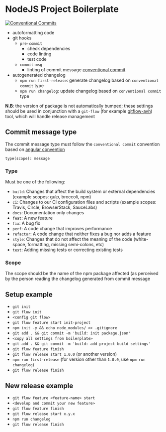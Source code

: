 # NodeJS Project Boilerplate

[![Conventional Commits](https://img.shields.io/badge/Conventional%20Commits-1.0.0-yellow.svg)](https://conventionalcommits.org)

-   autoformatting code
-   git hooks
    -   `pre-commit`
        -   check dependencies
        -   code linting
        -   test code
    -   `commit-msg`
        -   linting of commit message [conventional commit](https://www.conventionalcommits.org/en/v1.0.0/)
-   autogenerated changelog
    -   `npm run first-release`: generate changelog based on `conventional commit` type
    -   `npm run changelog`: update changelog based on `conventional commit` type

**N.B**: the version of package is not automatically bumped; these settings should be used in conjunction with a `git-flow` (for example [gitflow-avh](https://github.com/petervanderdoes/gitflow-avh)) tool, which will handle release management

## Commit message type

The commit message type must follow the `conventional commit` convention based on [angular convention](https://github.com/angular/angular/blob/22b96b9/CONTRIBUTING.md#-commit-message-guidelines)

`type(scope): message`

### Type

Must be one of the following:

-   `build`: Changes that affect the build system or external dependencies (example scopes: gulp, broccoli, npm)
-   `ci`: Changes to our CI configuration files and scripts (example scopes: Travis, Circle, BrowserStack, SauceLabs)
-   `docs`: Documentation only changes
-   `feat`: A new feature
-   `fix`: A bug fix
-   `perf`: A code change that improves performance
-   `refactor`: A code change that neither fixes a bug nor adds a feature
-   `style`: Changes that do not affect the meaning of the code (white-space, formatting, missing semi-colons, etc)
-   `test`: Adding missing tests or correcting existing tests

### Scope

The scope should be the name of the npm package affected (as perceived by the person reading the changelog generated from commit message

## Setup example

-   `git init`
-   `git flow init`
-   `<config git flow>`
-   `git flow feature start init-project`
-   `npm init -y && echo node_modules/ >> .gitignore`
-   `git add . && git commit -m 'build: init package.json'`
-   `<copy all settings from boilerplate>`
-   `git add . && git commit -m 'build: add project build settings'`
-   `git flow feature finish`
-   `git flow release start 1.0.0` (or another version)
-   `npm run first-release` (for version other than `1.0.0`, use `npm run changelog`)
-   `git flow release finish`

## New release example

-   `git flow feature <feature-name> start`
-   `<develop and commit your new feature>`
-   `git flow feature finish`
-   `git flow release start x.y.x`
-   `npm run changelog`
-   `git flow release finish`
